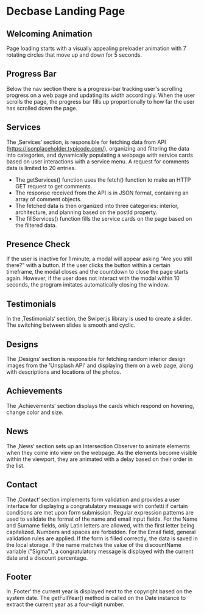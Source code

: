 # Decbase Landing Page

## Welcoming Animation
Page loading starts with a visually appealing preloader animation with 7 rotating circles that move up and down for 5 seconds.

## Progress Bar
Below the nav section there is a progress-bar tracking user's scrolling progress on a web page and updating its width accordingly. When the user scrolls the page, the progress bar fills up proportionally to how far the user has scrolled down the page.

## Services
The ‚Services‘ section, is responsible for fetching data from API (https://jsonplaceholder.typicode.com/), organizing and filtering the data into categories, and dynamically populating a webpage with service cards based on user interactions with a service menu. A request for comments data is limited to 20 entries.

* The getServices() function uses the fetch() function to make an HTTP GET request to get comments.
* The response received from the API is in JSON format, containing an array of comment objects.
* The fetched data is then organized into three categories: interior, architecture, and planning based on the postId property.
* The fillServices() function fills the service cards on the page based on the filtered data.

## Presence Check
If the user is inactive for 1 minute, a modal will appear asking "Are you still there?" with a button. If the user clicks the button within a certain timeframe, the modal closes and the countdown to close the page starts again. However, if the user does not interact with the modal within 10 seconds, the program imitates automatically closing the window.

## Testimonials
In the ‚Testimonials‘ section, the Swiper.js library is used to create a slider. The switching between slides is smooth and cyclic.

## Designs
The ‚Designs‘ section is responsible for fetching random interior design images from the 'Unsplash API' and displaying them on a web page, along with descriptions and locations of the photos.

## Achievements
The ‚Achievements‘ section displays the cards which respond on hovering, change color and size.

## News
The ‚News‘ section sets up an Intersection Observer to animate elements when they come into view on the webpage. As the elements become visible within the viewport, they are animated with a delay based on their order in the list.

## Contact
The ‚Contact‘ section implements form validation and provides a user interface for displaying a congratulatory message with confetti if certain conditions are met upon form submission. Regular expression patterns are used to validate the format of the name and email input fields. For the Name and Surname fields, only Latin letters are allowed, with the first letter being capitalized. Numbers and spaces are forbidden. For the Email field, general validation rules are applied. If the form is filled correctly, the data is saved in the local storage. If the name matches the value of the discountName variable ("Sigma"), a congratulatory message is displayed with the current date and a discount percentage.

## Footer
In ‚Footer‘ the current year is displayed next to the copyright based on the system date. The getFullYear() method is called on the Date instance to extract the current year as a four-digit number.
